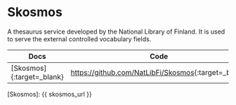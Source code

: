 Skosmos
=======

A thesaurus service developed by the National Library of Finland. It is used to serve the external controlled vocabulary fields.

| Docs                      | Code                                                  |
|---------------------------|-------------------------------------------------------|
| [Skosmos]{:target=_blank} | <https://github.com/NatLibFi/Skosmos>{:target=_blank} |

[Skosmos]: {{ skosmos_url }}